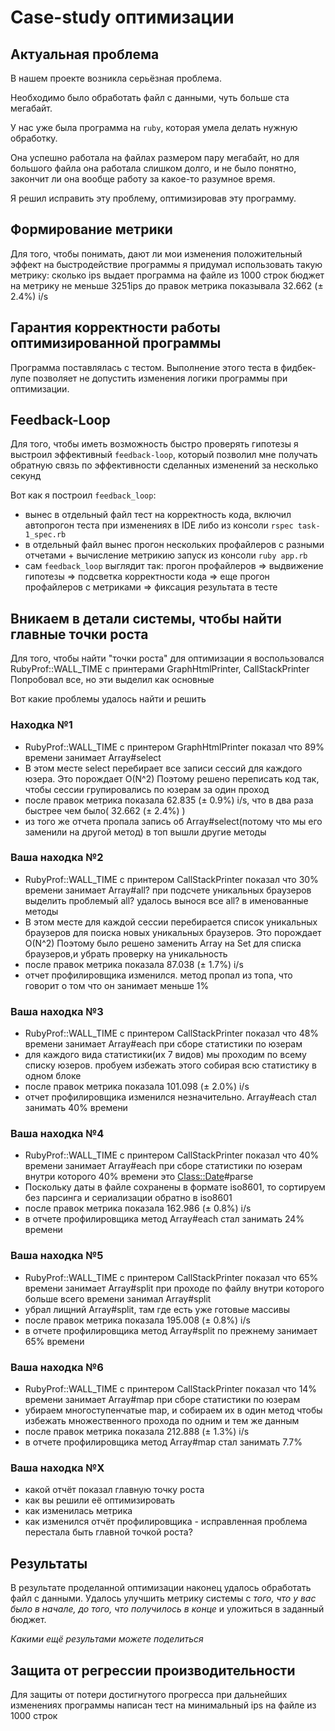 # Case-study оптимизации

## Актуальная проблема
В нашем проекте возникла серьёзная проблема.

Необходимо было обработать файл с данными, чуть больше ста мегабайт.

У нас уже была программа на `ruby`, которая умела делать нужную обработку.

Она успешно работала на файлах размером пару мегабайт, но для большого файла она работала слишком долго, и не было понятно, закончит ли она вообще работу за какое-то разумное время.

Я решил исправить эту проблему, оптимизировав эту программу.

## Формирование метрики
Для того, чтобы понимать, дают ли мои изменения положительный эффект на быстродействие программы я придумал использовать такую метрику: 
сколько ips выдает программа на файле из 1000 строк
бюджет на метрику не меньше 3251ips
до правок метрика показывала 32.662 (± 2.4%) i/s 

## Гарантия корректности работы оптимизированной программы
Программа поставлялась с тестом. Выполнение этого теста в фидбек-лупе позволяет не допустить изменения логики программы при оптимизации.

## Feedback-Loop
Для того, чтобы иметь возможность быстро проверять гипотезы я выстроил эффективный `feedback-loop`, который позволил мне получать обратную связь по эффективности сделанных изменений за несколько секунд

Вот как я построил `feedback_loop`:
- вынес в отдельный файл тест на корректность кода, включил автопрогон теста при изменениях в IDE либо из консоли `rspec task-1_spec.rb` 
- в отдельный файл вынес прогон нескольких профайлеров с разными отчетами + вычисление метрикию запуск из консоли `ruby app.rb`
- сам `feedback_loop` выглядит так: прогон профайлеров => выдвижение гипотезы => подсветка корректности кода => еще прогон профайлеров с метриками => фиксация результата в тесте 

## Вникаем в детали системы, чтобы найти главные точки роста
Для того, чтобы найти "точки роста" для оптимизации я воспользовался RubyProf::WALL_TIME c принтерами GraphHtmlPrinter, CallStackPrinter
Попробовал все, но эти выделил как основные

Вот какие проблемы удалось найти и решить

### Находка №1 
- RubyProf::WALL_TIME c принтером GraphHtmlPrinter показал что 89% времени занимает Array#select
- В этом месте select перебирает все записи сессий для каждого юзера. Это порождает O(N^2)
  Поэтому решено переписать код так, чтобы сессии групировались по юзерам за один проход  
- после правок метрика показала 62.835  (± 0.9%) i/s, что в два раза быстрее чем было( 32.662 (± 2.4%) ) 
- из того же отчета пропала запись об Array#select(потому что мы его заменили на другой метод) в топ вышли другие методы

### Ваша находка №2
- RubyProf::WALL_TIME c принтером CallStackPrinter показал что 30% времени занимает Array#all? при подсчете уникальных браузеров
  выделить проблемый all? удалось вынося все all? в именованные методы
- В этом месте для каждой сессии перебирается список уникальных браузеров для поиска новых уникальных браузеров. Это порождает O(N^2)
  Поэтому было решено заменить Array на Set для списка браузеров,и убрать проверку на уникальность
- после правок метрика показала  87.038  (± 1.7%) i/s
- отчет профилировщика изменился. метод пропал из топа, что говорит о том что он занимает меньше 1%

### Ваша находка №3
- RubyProf::WALL_TIME c принтером CallStackPrinter показал что 48% времени занимает Array#each при сборе статистики по юзерам
- для каждого вида статистики(их 7 видов) мы проходим по всему списку юзеров.
  пробуем избежать этого собирая всю статистику в одном блоке 
- после правок метрика показала  101.098  (± 2.0%) i/s
- отчет профилировщика изменился незначительно.  Array#each стал занимать 40% времени

### Ваша находка №4
- RubyProf::WALL_TIME c принтером CallStackPrinter показал что 40% времени занимает Array#each при сборе статистики по юзерам
  внутри которого 40% времени это <Class::Date>#parse
- Поскольку даты в файле сохранены в формате iso8601, то сортируем без парсинга и сериализации обратно в iso8601
- после правок метрика показала  162.986  (± 0.8%) i/s
- в отчете профилировщика метод Array#each стал занимать 24% времени

### Ваша находка №5
- RubyProf::WALL_TIME c принтером CallStackPrinter показал что 65% времени занимает Array#split при проходе по файлу
  внутри которого больше всего времени занимал Array#split
- убрал лищний Array#split, там где есть уже готовые массивы
- после правок метрика показала  195.008  (± 0.8%) i/s 
- в отчете профилировщика метод Array#split по прежнему занимает 65% времени

### Ваша находка №6
- RubyProf::WALL_TIME c принтером CallStackPrinter показал что 14% времени занимает Array#map при сборе статистики по юзерам
- убираем многоступенчатые map, и собираем их в один метод чтобы избежать множественного прохода по одним и тем же данным
- после правок метрика показала  212.888  (± 1.3%) i/s 
- в отчете профилировщика метод Array#map стал занимать 7.7%

### Ваша находка №X
- какой отчёт показал главную точку роста
- как вы решили её оптимизировать
- как изменилась метрика
- как изменился отчёт профилировщика - исправленная проблема перестала быть главной точкой роста?

## Результаты
В результате проделанной оптимизации наконец удалось обработать файл с данными.
Удалось улучшить метрику системы с *того, что у вас было в начале, до того, что получилось в конце* и уложиться в заданный бюджет.

*Какими ещё результами можете поделиться*

## Защита от регрессии производительности
Для защиты от потери достигнутого прогресса при дальнейших изменениях программы написан тест на минимальный ips на файле из 1000 строк


